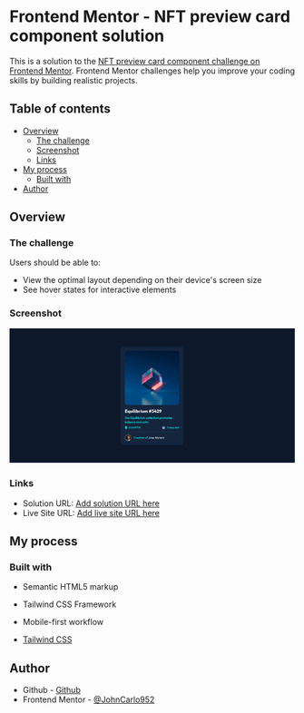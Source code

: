 # Frontend Mentor - NFT preview card component solution

This is a solution to the [NFT preview card component challenge on Frontend Mentor](https://www.frontendmentor.io/challenges/nft-preview-card-component-SbdUL_w0U). Frontend Mentor challenges help you improve your coding skills by building realistic projects.

## Table of contents

- [Overview](#overview)
  - [The challenge](#the-challenge)
  - [Screenshot](#screenshot)
  - [Links](#links)
- [My process](#my-process)
  - [Built with](#built-with)
- [Author](#author)

## Overview

### The challenge

Users should be able to:

- View the optimal layout depending on their device's screen size
- See hover states for interactive elements

### Screenshot

![](./images/ScreenShotProject.png)

### Links

- Solution URL: [Add solution URL here](https://github.com/JohnCarloCanada/NFT-Tailwind)
- Live Site URL: [Add live site URL here](https://nft-tailwind.vercel.app/)

## My process

### Built with

- Semantic HTML5 markup
- Tailwind CSS Framework
- Mobile-first workflow

- [Tailwind CSS](https://tailwindcss.com/)

## Author

- Github - [Github](https://github.com/JohnCarloCanada)
- Frontend Mentor - [@JohnCarlo952](https://www.frontendmentor.io/profile/JohnCarlo952)
